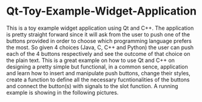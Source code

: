 # Qt-Toy-Example-Widget-Application
This is a toy example widget application using Qt and C++. The application is pretty straight forward since it will ask from the user to push one of the buttons provided in order to choose which programming language prefers the most. So given 4 choices (Java, C, C++ and Python) the user can push each of the 4 buttons respectively and see the outcome of that choice on the plain text. This is a great example on how to use Qt and C++ on designing a pretty simple but functional, in a common sence, application and learn how to insert and manipulate push buttons, change their styles, create a function to define all the necessary fucntionalities of the buttons and connect the button(s) with signals to the slot function. A running example is showing in the following pictures.   
